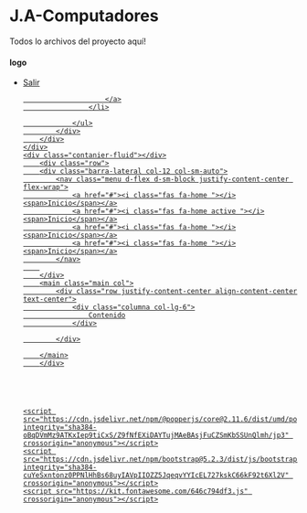 # J.A-Computadores
Todos lo archivos del proyecto aquí! 
<!DOCTYPE html>
<html lang="es">
<head>
    <meta charset="UTF-8">
    <meta http-equiv="X-UA-Compatible" content="IE=edge">
    <meta name="viewport" content="width=device-width, initial-scale=1.0">
    <title>Dashboard</title>
    <link href="https://cdn.jsdelivr.net/npm/bootstrap@5.2.3/dist/css/bootstrap.min.css" rel="stylesheet" integrity="sha384-rbsA2VBKQhggwzxH7pPCaAqO46MgnOM80zW1RWuH61DGLwZJEdK2Kadq2F9CUG65" crossorigin="anonymous">
    <link rel="stylesheet" href="css/dashboard.css">
</head>
<body>
    <div class="container-fluid">
        <div class="row justify-content-center align-content-center">
            <div class="col-8 barra">
                <h4 class="text-light">logo</h4>
            </div>
            <div class="col-4 text-right barra">
                <ul class="navbar-nav mr-auto">
                    <li>
                        <a href="#" class="px-3 text-light perfil dropdown-toggle" id="navbar-Dropdown" role="button" data-toggle="dropdown"arial aria-haspopup="true" aria-expanded="false">
                            <i class="fas fa-user-circle"></i>
                        </a>
                        <div class="dropdown-menu" aria-labelledby="navbar-Dropdown"></div>
                        <a class="dropdown-item menuperfilcerrar" href="#"><i class="fas fa-sign-out-alt m-1"></i>Salir

                        </a>
                    </li>

                </ul>
            </div>
        </div>
    </div>
    <div class="contanier-fluid"></div>
        <div class="row">
        <div class="barra-lateral col-12 col-sm-auto">
            <nav class="menu d-flex d-sm-block justify-content-center flex-wrap">
                <a href="#"><i class="fas fa-home "></i><span>Inicio</span></a>
                <a href="#"><i class="fas fa-home active "></i><span>Inicio</span></a>
                <a href="#"><i class="fas fa-home "></i><span>Inicio</span></a>
                <a href="#"><i class="fas fa-home "></i><span>Inicio</span></a>
            </nav>
        
        </div>
        <main class="main col">
            <div class="row justify-content-center align-content-center text-center">
                <div class="columna col-lg-6">
                    Contenido
                </div>

            </div>

        </main>
        </div>
    




    <script src="https://cdn.jsdelivr.net/npm/@popperjs/core@2.11.6/dist/umd/popper.min.js" integrity="sha384-oBqDVmMz9ATKxIep9tiCxS/Z9fNfEXiDAYTujMAeBAsjFuCZSmKbSSUnQlmh/jp3" crossorigin="anonymous"></script>
    <script src="https://cdn.jsdelivr.net/npm/bootstrap@5.2.3/dist/js/bootstrap.min.js" integrity="sha384-cuYeSxntonz0PPNlHhBs68uyIAVpIIOZZ5JqeqvYYIcEL727kskC66kF92t6Xl2V" crossorigin="anonymous"></script>
    <script src="https://kit.fontawesome.com/646c794df3.js" crossorigin="anonymous"></script>
</body>
</html>
